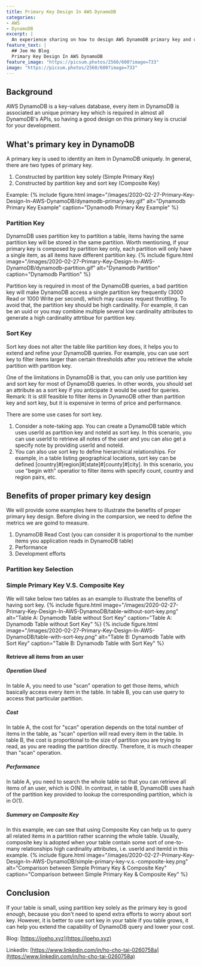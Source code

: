 ```yaml
---
title: Primary Key Design In AWS DynamoDB
categories:
- AWS
- DynamoDB
excerpt: |
  An experience sharing on how to design AWS DynamoDB primary key and utilizes in DynamoDB API calls
feature_text: |
  ## Joe Ho Blog
  Primary Key Design In AWS DynamoDB
feature_image: "https://picsum.photos/2560/600?image=733"
image: "https://picsum.photos/2560/600?image=733"
---
```


## Background
AWS DynamoDB is a key-values database, every item in DynamoDB is associated an unique primary key which is required in almost all DynamoDB's APIs, so having a good design on this primary key is crucial for your development.

## What's primary key in DynamoDB
A primary key is used to identity an item in DynamoDB uniquely. In general, there are two types of primary key.
1. Constructed by partition key solely (Simple Primary Key)
2. Constructed by partition key and sort key (Composite Key)

Example:
{% include figure.html image="/images/2020-02-27-Primary-Key-Design-In-AWS-DynamoDB/dynamodb-primary-key.gif" alt="Dynamodb Primary Key Example" caption="Dynamodb Primary Key Example" %}

### Partition Key
DynamoDB uses partition key to partition a table, items having the same partition key will be stored in the same partition. 
Worth mentioning, if your primary key is composed by partition key only, each partition will only have a single item, as all items have different partition key.
{% include figure.html image="/images/2020-02-27-Primary-Key-Design-In-AWS-DynamoDB/dynamodb-partition.gif" alt="Dynamodb Partition" caption="Dynamodb Partition" %}

Partition key is required in most of the DynamoDB queries, a bad partition key will make DynamoDB access a single partition key frequently (3000 Read or 1000 Write per second), which may causes request throttling.
To avoid that, the partition key should be high cardinality. For example, it can be an uuid or you may combine multiple several low cardinality attributes to generate a high cardinality attrtibue for partition key.

### Sort Key
Sort key does not alter the table like partition key does, it helps you to extend and refine your DynamoDB queries.
For example, you can use sort key to filter items larger than certain thresholds after you retrieve the whole partition with partition key.

One of the limitations in DynamoDB is that, you can only use partition key and sort key for most of DynamoDB queries. In other words, you should set an attribute as a sort key if you anticipate it would be used for queries.
Remark: It is still feasible to filter items in DynamoDB other than partition key and sort key, but it is expensive in terms of price and performance.

There are some use cases for sort key.
1. Consider a note-taking app. You can create a DynamoDB table which uses userId as partition key and noteId as sort key. In this scenario, you can use userId to retrieve all notes of the user and you can also get a specify note by providing userId and noteId.
2. You can also use sort key to define hierarchical relationships. For example, in a table listing geographical locations, sort key can be defined [country]#[region]#[state]#[county]#[city]. In this scenario, you use "begin with" operatior to filter items with specify count, country and region pairs, etc.

## Benefits of proper primary key design
We will provide some examples here to illustrate the benefits of proper primary key design.
Before diving in the comparsion, we need to define the metrics we are goind to measure.
1. DynamoDB Read Cost (you can consider it is proportional to the number items you application reads in DynamoDB table)
2. Performance
3. Development efforts

### Partition key Selection


### Simple Primary Key V.S. Composite Key
We will take below two tables as an example to illustrate the benefits of having sort key.
{% include figure.html image="/images/2020-02-27-Primary-Key-Design-In-AWS-DynamoDB/table-without-sort-key.png" alt="Table A: Dynamodb Table without Sort Key" caption="Table A: Dynamodb Table without Sort Key" %}
{% include figure.html image="/images/2020-02-27-Primary-Key-Design-In-AWS-DynamoDB/table-with-sort-key.png" alt="Table B: Dynamodb Table with Sort Key" caption="Table B: Dynamodb Table with Sort Key" %}

#### Retrieve all items from an user
##### Operation Used
In table A, you need to use "scan" operation to get those items, which basically access every item in the table. In table B, you can use query to access that particular partition.

##### Cost
In table A, the cost for "scan" operation depends on the total number of items in the table, as "scan" opertion will read every item in the table.
In table B, the cost is proportional to the size of partition you are trying to read, as you are reading the partition directly. Therefore, it is much cheaper than "scan" operation.

##### Performance
In table A, you need to search the whole table so that you can retrieve all items of an user, which is O(N).
In contrast, in table B, DynamoDB uses hash of the partition key provided to lookup the corresponding partition, which is in O(1).

##### Summary on Composite Key
In this example, we can see that using Composite Key can help us to query all related items in a partition rather scanning the whole table. 
Usually, composite key is adopted when your table contain some sort of one-to-many relationships high cardinality attributes, i.e. userId and itemId in this example.
{% include figure.html image="/images/2020-02-27-Primary-Key-Design-In-AWS-DynamoDB/simple-primary-key-v.s.-composite-key.png" alt="Comparison between Simple Primary Key & Composite Key" caption="Comparison between Simple Primary Key & Composite Key" %}

## Conclusion
If your table is small, using partition key solely as the primary key is good enough, because you don't need to spend extra efforts to worry about sort key.
However, it is better to use sort key in your table if you table grows, it can help you extend the capability of DynamoDB query and lower your cost.

Blog: [https://joeho.xyz](https://joeho.xyz)

LinkedIn: [https://www.linkedin.com/in/ho-cho-tai-0260758a](https://www.linkedin.com/in/ho-cho-tai-0260758a)
